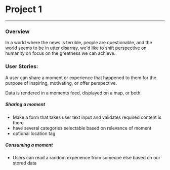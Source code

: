 <h1>Project 1</h1>
<hr />

<h3>Overview</h3>
<p>In a world where the news is terrible, people are questionable, and the world seems to be in utter disarray, we'd like to shift perspective on humanity on focus on the greatness we can achieve.</p>
<h3>User Stories:</h3>
<p>A user can share a moment or experience that happened to them for the purpose of inspiring, motivating, or offer perspective.</p>
<p>Data is rendered in a moments feed, displayed on a map, or both.</p>
<h5>Sharing a moment</h5>
<ul>
  <li>Make a form that takes user text input and validates required content is there</li>
  <li>have several categories selectable based on relevance of moment</li>
  <li>optional location tag</li>
</ul>
<h5>Consuming a moment</h5>
<ul>
  <li>Users can read a random experience from someone else based on our stored data</li>
</ul>
